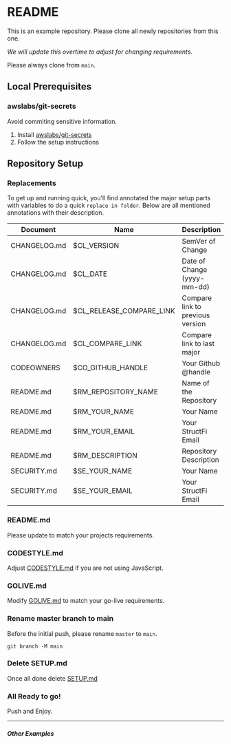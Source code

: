 # README
This is an example repository. Please clone all newly repositories from this one.

_We will update this overtime to adjust for changing requirements._

Please always clone from `main`.

## Local Prerequisites
### awslabs/git-secrets
Avoid commiting sensitive information.
1. Install [awslabs/git-secrets](https://github.com/awslabs/git-secrets)
2. Follow the setup instructions

## Repository Setup
### Replacements
To get up and running quick, you'll find annotated the major setup parts with
variables to do a quick `replace in folder`. Below are all mentioned
annotations with their description.

| Document      | Name                     | Description                      | Example                   |
| ------------- | ------------------------ | -------------------------------- | ------------------------- |
| CHANGELOG.md	| $CL_VERSION              | SemVer of Change                 | 0.0.1                     |
| CHANGELOG.md	| $CL_DATE                 | Date of Change (yyyy-mm-dd)      | 2020-01-01                |
| CHANGELOG.md	| $CL_RELEASE_COMPARE_LINK | Compare link to previous version | compare/v1.0...v1.1       |
| CHANGELOG.md	| $CL_COMPARE_LINK         | Compare link to last major    	  | compare/v1.5.1...v1x      |
| CODEOWNERS    | $CO_GITHUB_HANDLE        | Your Github @handle              | @StructFi               |
| README.md 	| $RM_REPOSITORY_NAME      | Name of the Repository           | Example Repository        |
| README.md 	| $RM_YOUR_NAME            | Your Name                        | John Doe                  |
| README.md 	| $RM_YOUR_EMAIL           | Your StructFi Email              | john.doe@struct.fi   |
| README.md 	| $RM_DESCRIPTION          | Repository Description           | Example Repository Layout |
| SECURITY.md 	| $SE_YOUR_NAME            | Your Name                        | John Doe                  |
| SECURITY.md 	| $SE_YOUR_EMAIL           | Your StructFi Email              | john.doe@struct.fi   |

### README.md
Please update to match your projects requirements.

### CODESTYLE.md
Adjust [CODESTYLE.md](CODESTYLE.md) if you are not using JavaScript.

### GOLIVE.md
Modify [GOLIVE.md](docs/deployment/go-live-checklist.md) to match your go-live requirements.

### Rename master branch to main
Before the initial push, please rename `master` to `main`.

`git branch -M main`

### Delete SETUP.md
Once all done delete [SETUP.md](SETUP.md)

### All Ready to go!
Push and Enjoy.

---

##### Other Examples


